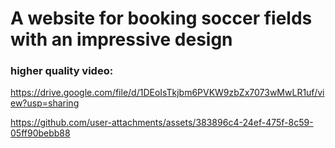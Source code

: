 # A website for booking soccer fields with an impressive design
### higher quality video:
https://drive.google.com/file/d/1DEoIsTkjbm6PVKW9zbZx7073wMwLR1uf/view?usp=sharing

https://github.com/user-attachments/assets/383896c4-24ef-475f-8c59-05ff90bebb88
